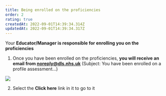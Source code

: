 ```yaml
---
title: Being enrolled on the proficiencies
order: 2
rating: true
createdAt: 2022-09-01T14:39:34.314Z
updatedAt: 2022-09-01T14:39:34.317Z
---
```

Your **Educator/Manager is responsible for enrolling you on the proficiencies**

1. Once you have been enrolled on the proficiencies, **you will receive an email from noreply@dls.nhs.uk** (Subject: You have been enrolled on a profile assessment...)

![](/img/enrolling_9_n.png)

2. Select the **Click here** link in it to go to it